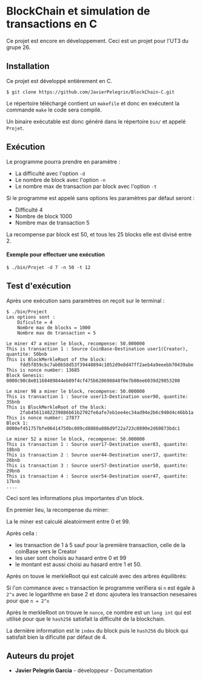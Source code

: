 # BlockChain et simulation de transactions en C

Ce projet est encore en développement. Ceci est un projet pour l'UT3 du grupe 26.

## Installation

Ce projet est développé entièrement en C.

```
$ git clone https://github.com/JavierPelegrin/BlockChain-C.git
```

Le répertoire téléchargé contient un `makefile` et donc en exécutent la commande `make` le code sera compilé.

Un binaire exécutable est donc généré dans le répertoire `bin/` et appelé `Projet`.

## Exécution

Le programme pourra prendre en paramètre :

- La difficulté avec l'option `-d`
- Le nombre de block avec l'option `-n`
- Le nombre max de transaction par block avec l'option `-t`

Si le programme est appelé sans options les paramètres par défaut seront :

- Difficulté 4
- Nombre de block 1000
- Nombre max de transaction 5

La recompense par block est 50, et tous les 25 blocks elle est divisé entre 2.

#### Exemple pour effectuer une exécution

```
$ ./bin/Projet -d 7 -n 50 -t 12
```

## Test d'exécution

Après une exécution sans paramètres on reçoit sur le terminal :

```
$ ./bin/Project
Les options sont :
	Dificulte = 4
	Nombre max de blocks = 1000
	Nombre max de transaction = 5

Le miner 47 a miner le block, recompense: 50.000000
This is transaction 1 : Source CoinBase-Destination user1(Creator), quantite: 50bnb
This is BlockMerkleRoot of the block:
	 fdd5f859cbc7ab0b58d53f39448894c1052d9e8d47ff2aeb4a9eeebb70439abe
This is nonce number: 13685
Block Genesis: 0000c90c8e01160489844eb89f4cf475b620690848f0e7b08ee6039d29853280

Le miner 98 a miner le block, recompense: 50.000000
This is transaction 1 : Source user13-Destination user90, quantite: 35bnb
This is BlockMerkleRoot of the block:
	 2fab45611482239886b61b2702fe6afe7eb1ee4ec34ad94e2b6c940d4c46bb1a
This is nonce number: 27877
Block 1: 0000ef451757bfe06414750bc089cd8080a086d9f22a723c0890e2d60873bdc1

Le miner 52 a miner le block, recompense: 50.000000
This is transaction 1 : Source user17-Destination user83, quantite: 18bnb
This is transaction 2 : Source user44-Destination user17, quantite: 26bnb
This is transaction 3 : Source user57-Destination user50, quantite: 29bnb
This is transaction 4 : Source user54-Destination user47, quantite: 17bnb
....
```

Ceci sont les informations plus importantes d'un block.

En premier lieu, la recompense du miner:

La le miner est calculé aleatoirment entre 0 et 99.

Après cella :

- les transaction de 1 à 5 sauf pour la première transaction, celle de la coinBase vers le Creator
- les user sont choisis au hasard entre 0 et 99
- le montant est aussi choisi au hasard entre 1 et 50.

Après on touve le merkleRoot qui est calculé avec des arbres équilibrés:

Si l'on commance avec `n` transaction le programme verifiera si `n` est égale à `2^x` avec le logarithme en base 2 et donc ajoutera les transaction nesesaires pour que `n = 2^x`

Après le merkleRoot on trouve le `nonce`, ce nombre est un `long int` qui est utilisé pour que le `hash256` satisfait la difficulté de la blockchain.

La dernière information est le `index` du block puis le `hash256` du block qui satisfait bien la dificulté par défaut de 4.

## Auteurs du projet

- **Javier Pelegrin Garcia** - développeur - Documentation
